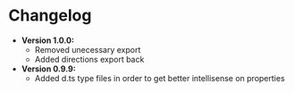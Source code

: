 # Changelog

- __Version 1.0.0:__
    - Removed unecessary export
    - Added directions export back
- __Version 0.9.9:__ 
    - Added d.ts type files in order to get better intellisense on properties